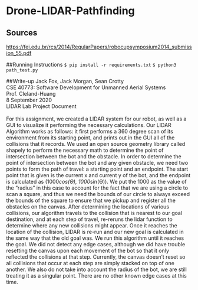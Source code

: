 # Drone-LIDAR-Pathfinding



## Sources
https://fei.edu.br/rcs/2014/RegularPapers/robocupsymposium2014_submission_55.pdf

##Running Instructions
`$ pip install -r requirements.txt`
`$ python3 path_test.py`

##Write-up
Jack Fox, Jack Morgan, Sean Crotty <br>
CSE 40773: Software Development for Unmanned Aerial Systems <br>
Prof. Cleland-Huang <br>
8 September 2020 <br>
LIDAR Lab Project Document<br><br>
	For this assignment, we created a LIDAR system for our robot, as well as a GUI to visualize it performing the necessary calculations.  Our LIDAR Algorithm works as follows: it first performs a 360 degree scan of its environment from its starting point, and prints out in the GUI all of the collisions that it records.  We used an open source geometry library called shapely to perform the necessary math to determine the point of intersection between the bot and the obstacle.  In order to determine the point of intersection between the bot and any given obstacle, we need two points to form the path of travel: a starting point and an endpoint.  The start point that is given is the current x and current y of the bot, and the endpoint is calculated as (1000*cos(Θ), 1000*sin(Θ)).  We put the 1000 as the value of the “radius” in this case to account for the fact that we are using a circle to scan a square, and thus we need the bounds of our circle to always exceed the bounds of the square to ensure that we pickup and register all the obstacles on the canvas.  After determining the locations of various collisions, our algorithm travels to the collision that is nearest to our goal destination, and at each step of travel, re-reruns the lidar function to determine where any new collisions might appear.  Once it reaches the location of the collision, LIDAR is re-run and our new goal is calculated in the same way that the old goal was. We run this algorithm until it reaches the goal.  We did not detect any edge cases, although we did have trouble resetting the canvas upon each movement of the bot so that it only reflected the collisions at that step.  Currently, the canvas doesn’t reset so all collisions that occur at each step are simply stacked on top of one another.  We also do not take into account the radius of the bot, we are still treating it as a singular point.  There are no other known edge cases at this time.
